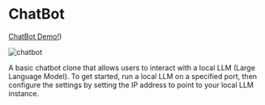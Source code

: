 # ChatBot

[ChatBot Demo!](https://kooroshoo.github.io/ChatBot/))

![chatbot](https://github.com/user-attachments/assets/90fd466d-e70a-473f-ab73-5edb0eeef16e)

A basic chatbot clone that allows users to interact with a local LLM (Large Language Model). To get started, run a local LLM on a specified port, then configure the settings by setting the IP address to point to your local LLM instance.
